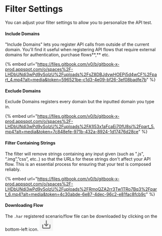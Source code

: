 # Filter Settings

You can adjust your filter settings to allow you to personalize the API test.

#### **Include Domains**

"Include Domains" lets you register API calls from outside of the current domain. You'll find it useful when registering API flows that require external domains for authentication, purchase flows**,** etc.

{% embed url="https://files.gitbook.com/v0/b/gitbook-x-prod.appspot.com/o/spaces%2F-LHDbUNdi3wPd9vSolzU%2Fuploads%2FsZ8DBJdvwHOEPj5d4wCF%2Fpart_4.mp4?alt=media&token=596521be-c1d3-4e09-bf26-3ef08badfe7b" %}

#### Exclude Domains

Exclude Domains registers every domain but the inputted domain you type in.

{% embed url="https://files.gitbook.com/v0/b/gitbook-x-prod.appspot.com/o/spaces%2F-LHDbUNdi3wPd9vSolzU%2Fuploads%2FA1I53x1aFcaEi70fU8si%2Fpart_5.mp4?alt=media&token=7c848efe-971b-432a-8924-1d17476d28ce" %}

#### Filter Containing Strings

The filter will remove strings containing any input given (such as ".js", “.img”,”css”, etc..) so that the URLs for these strings don't affect your API flow. This is an essential process for ensuring that your test is composed reliably.

{% embed url="https://files.gitbook.com/v0/b/gitbook-x-prod.appspot.com/o/spaces%2F-LHDbUNdi3wPd9vSolzU%2Fuploads%2FRmoQZA2rr3Tw1TRo7Bq3%2Fpart_6.mp4?alt=media&token=4c30abde-6e87-4dec-96c2-e81fac8fcb9c" %}

#### Downloading Flow

The `.har` registered scenario/flow file can be downloaded by clicking on the bottom-left icon. <img src="../.gitbook/assets/Screen Shot 2022-08-14 at 4.31.20 PM.png" alt="" data-size="line">



